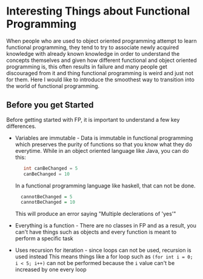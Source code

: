 # Interesting Things about Functional Programming

When people who are used to object oriented programming attempt to learn functional programming, they tend to try to associate newly acquired knowledge with already known knowledge in order to understand the concepts themselves and given how different functional and object oriented programming is, this often results in failure and many people get discouraged from it and thing functional programming is weird and just not for them. Here I would like to introduce the smoothest way to transition into the world of functional programming.

## Before you get Started
Before getting started with FP, it is important to understand a few key differences.
  * Variables are immutable - Data is immutable in functional programming which preserves the purity of functions so that you know what they do everytime.
      While in an object oriented language like Java, you can do this:
      ```java
         int canBeChanged = 5
         canBeChanged = 10
      ```
      In a functional programming language like haskell, that can not be done.
      ```hs
        cannotBeChanged = 5
        cannotBeChanged = 10
      ```
      This will produce an error saying "Multiple declerations of 'yes'"
      
  * Everything is a function - There are no classes in FP and as a result, you can't have things such as objects and every function is meant to perform a specific task
  * Uses recursion for iteration - since loops can not be used, recursion is used instead This means things like a for loop such as ``(for int i = 0; i < 5; i++)`` can not be performed because the ``i`` value can't be increased by one every loop
  
 

